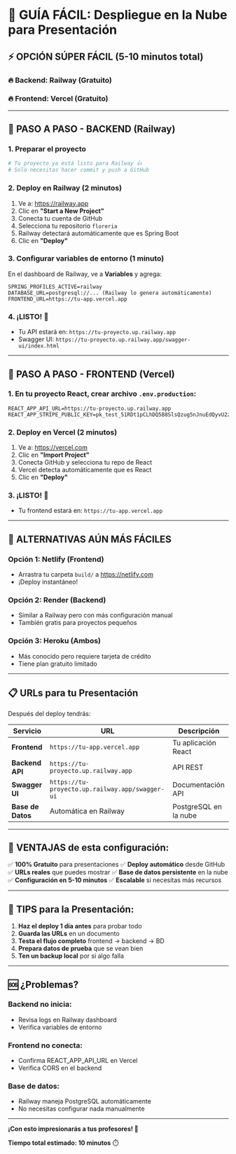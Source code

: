 # 🚀 GUÍA FÁCIL: Despliegue en la Nube para Presentación

## ⚡ OPCIÓN SÚPER FÁCIL (5-10 minutos total)

### 🔥 Backend: **Railway** (Gratuito)
### 🔥 Frontend: **Vercel** (Gratuito)

---

## 📝 PASO A PASO - BACKEND (Railway)

### 1. **Preparar el proyecto**
```bash
# Tu proyecto ya está listo para Railway 👍
# Solo necesitas hacer commit y push a GitHub
```

### 2. **Deploy en Railway** (2 minutos)
1. Ve a: https://railway.app
2. Clic en **"Start a New Project"**
3. Conecta tu cuenta de GitHub
4. Selecciona tu repositorio `floreria`
5. Railway detectará automáticamente que es Spring Boot
6. Clic en **"Deploy"**

### 3. **Configurar variables de entorno** (1 minuto)
En el dashboard de Railway, ve a **Variables** y agrega:
```
SPRING_PROFILES_ACTIVE=railway
DATABASE_URL=postgresql://... (Railway lo genera automáticamente)
FRONTEND_URL=https://tu-app.vercel.app
```

### 4. **¡LISTO!** 🎉
- Tu API estará en: `https://tu-proyecto.up.railway.app`
- Swagger UI: `https://tu-proyecto.up.railway.app/swagger-ui/index.html`

---

## 📝 PASO A PASO - FRONTEND (Vercel)

### 1. **En tu proyecto React**, crear archivo `.env.production`:
```env
REACT_APP_API_URL=https://tu-proyecto.up.railway.app
REACT_APP_STRIPE_PUBLIC_KEY=pk_test_51RDt1pCLhDQ5B8SlsQzug5nJnuEdQyvU2z2S3iHBwIny4bhdVRJpWXOMulobqNDw4sJ81h5KHfLZ0dXcNrzQLJ4600TBCDbp3T
```

### 2. **Deploy en Vercel** (2 minutos)
1. Ve a: https://vercel.com
2. Clic en **"Import Project"**
3. Conecta GitHub y selecciona tu repo de React
4. Vercel detecta automáticamente que es React
5. Clic en **"Deploy"**

### 3. **¡LISTO!** 🎉
- Tu frontend estará en: `https://tu-app.vercel.app`

---

## 🌟 ALTERNATIVAS AÚN MÁS FÁCILES

### **Opción 1: Netlify (Frontend)**
- Arrastra tu carpeta `build/` a https://netlify.com
- ¡Deploy instantáneo!

### **Opción 2: Render (Backend)**
- Similar a Railway pero con más configuración manual
- También gratis para proyectos pequeños

### **Opción 3: Heroku (Ambos)**
- Más conocido pero requiere tarjeta de crédito
- Tiene plan gratuito limitado

---

## 📋 URLs para tu Presentación

Después del deploy tendrás:

| Servicio | URL | Descripción |
|----------|-----|-------------|
| **Frontend** | `https://tu-app.vercel.app` | Tu aplicación React |
| **Backend API** | `https://tu-proyecto.up.railway.app` | API REST |
| **Swagger UI** | `https://tu-proyecto.up.railway.app/swagger-ui` | Documentación API |
| **Base de Datos** | Automática en Railway | PostgreSQL en la nube |

---

## 🎯 VENTAJAS de esta configuración:

✅ **100% Gratuito** para presentaciones
✅ **Deploy automático** desde GitHub
✅ **URLs reales** que puedes mostrar
✅ **Base de datos persistente** en la nube
✅ **Configuración en 5-10 minutos**
✅ **Escalable** si necesitas más recursos

---

## 🚨 TIPS para la Presentación:

1. **Haz el deploy 1 día antes** para probar todo
2. **Guarda las URLs** en un documento
3. **Testa el flujo completo** frontend → backend → BD
4. **Prepara datos de prueba** que se vean bien
5. **Ten un backup local** por si algo falla

---

## 🆘 ¿Problemas?

### Backend no inicia:
- Revisa logs en Railway dashboard
- Verifica variables de entorno

### Frontend no conecta:
- Confirma REACT_APP_API_URL en Vercel
- Verifica CORS en el backend

### Base de datos:
- Railway maneja PostgreSQL automáticamente
- No necesitas configurar nada manualmente

---

**¡Con esto impresionarás a tus profesores! 🚀**

**Tiempo total estimado: 10 minutos** ⏱️
